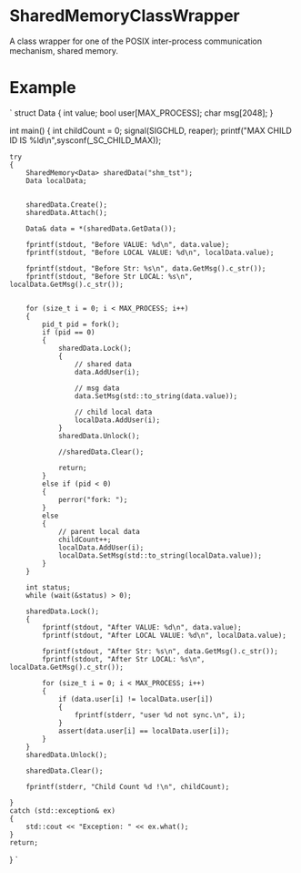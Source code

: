 # SharedMemoryClassWrapper
A class wrapper for one of the POSIX inter-process communication mechanism, shared memory.

# Example
`
struct Data
{
    int value;
    bool user[MAX_PROCESS];
    char msg[2048];
}

int main()
{
    int childCount = 0;
    signal(SIGCHLD, reaper);
    printf("MAX CHILD ID IS %ld\n",sysconf(_SC_CHILD_MAX));
        
    try
    {
        SharedMemory<Data> sharedData("shm_tst");
        Data localData;
        
        
        sharedData.Create();
        sharedData.Attach();
        
        Data& data = *(sharedData.GetData());
        
        fprintf(stdout, "Before VALUE: %d\n", data.value);
        fprintf(stdout, "Before LOCAL VALUE: %d\n", localData.value);
        
        fprintf(stdout, "Before Str: %s\n", data.GetMsg().c_str());
        fprintf(stdout, "Before Str LOCAL: %s\n", localData.GetMsg().c_str());
            
            
        for (size_t i = 0; i < MAX_PROCESS; i++)
        {
            pid_t pid = fork();
            if (pid == 0)
            {
                sharedData.Lock();
                {
                    // shared data
                    data.AddUser(i);
                    
                    // msg data
                    data.SetMsg(std::to_string(data.value));
                
                    // child local data
                    localData.AddUser(i);
                }
                sharedData.Unlock();
                
                //sharedData.Clear();
                
                return;
            }
            else if (pid < 0)
            {
                perror("fork: ");
            }
            else
            {
                // parent local data
                childCount++;
                localData.AddUser(i);
                localData.SetMsg(std::to_string(localData.value));
            }
        }
        
        int status;
        while (wait(&status) > 0);
        
        sharedData.Lock();
        {
            fprintf(stdout, "After VALUE: %d\n", data.value);
            fprintf(stdout, "After LOCAL VALUE: %d\n", localData.value);
            
            fprintf(stdout, "After Str: %s\n", data.GetMsg().c_str());
            fprintf(stdout, "After Str LOCAL: %s\n", localData.GetMsg().c_str());
            
            for (size_t i = 0; i < MAX_PROCESS; i++)
            {
                if (data.user[i] != localData.user[i])
                {
                    fprintf(stderr, "user %d not sync.\n", i);
                }
                assert(data.user[i] == localData.user[i]);
            }
        }
        sharedData.Unlock();
        
        sharedData.Clear();
        
        fprintf(stderr, "Child Count %d !\n", childCount);
        
    }
    catch (std::exception& ex)
    {
        std::cout << "Exception: " << ex.what();
    }
    return;
}
`
